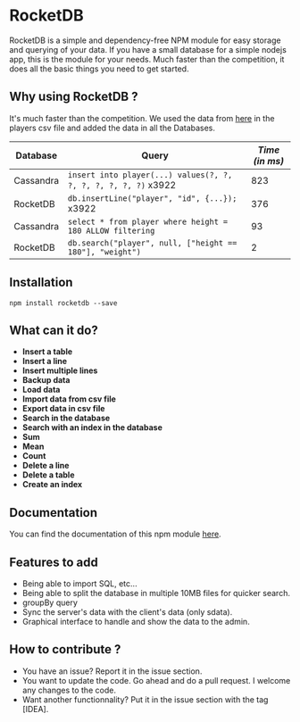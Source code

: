 # RocketDB
RocketDB is a simple and dependency-free NPM module for easy storage and querying of your data. If you have a small database for a simple nodejs app, this is the module for your needs. Much faster than the competition, it does all the basic things you need to get started.

## Why using RocketDB ?
It's much faster than the competition.
We used the data from [here](https://www.kaggle.com/drgilermo/nba-players-stats) in the players csv file and added the data in all the Databases.

| **Database**   | **Query**  | *Time (in ms)*  |
--- | --- | ---
| Cassandra | ```insert into player(...) values(?, ?, ?, ?, ?, ?, ?, ?)``` x3922  | 823  |
| RocketDB  | ```db.insertLine("player", "id", {...});``` x3922  | 376   |
| Cassandra |   ```select * from player where height = 180 ALLOW filtering```   | 93  |
| RocketDB  |   ```db.search("player", null, ["height == 180"], "weight")```  | 2 |

## Installation
`npm install rocketdb --save`

## What can it do?

- **Insert a table**
- **Insert a line**
- **Insert multiple lines**
- **Backup data**
- **Load data**
- **Import data from csv file**
- **Export data in csv file**
- **Search in the database**
- **Search with an index in the database**
- **Sum**
- **Mean**
- **Count**
- **Delete a line**
- **Delete a table**
- **Create an index**

## Documentation
You can find the documentation of this npm module [here](https://github.com/sacharbit/RocketDB/blob/master/DOCUMENTATION.md).

## Features to add
- Being able to import SQL, etc...
- Being able to split the database in multiple 10MB files for quicker search.
- groupBy query
- Sync the server's data with the client's data (only sdata).
- Graphical interface to handle and show the data to the admin.

## How to contribute ?
- You have an issue? Report it in the issue section.
- You want to update the code. Go ahead and do a pull request. I welcome any changes to the code.
- Want another functionnality? Put it in the issue section with the tag [IDEA].
